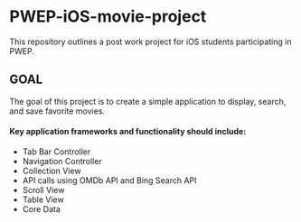# PWEP-iOS-movie-project
This repository outlines a post work project for iOS students participating in PWEP.

## GOAL

The goal of this project is to create a simple application to display, search, and save favorite movies.

#### Key application frameworks and functionality should include:

- Tab Bar Controller
- Navigation Controller
- Collection View
- API calls using OMDb API and Bing Search API
- Scroll View
- Table View
- Core Data
